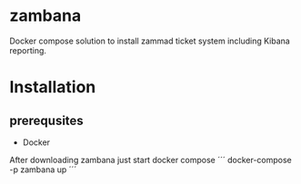 # zambana
Docker compose solution to install zammad ticket system including Kibana reporting.

# Installation
## prerequsites
- Docker

After downloading zambana just start docker compose
´´´
docker-compose -p zambana up
´´´
